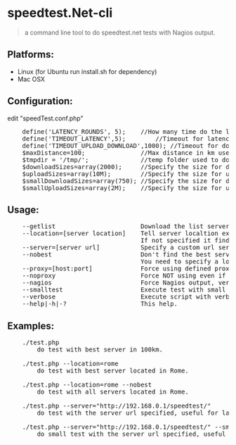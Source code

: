 speedtest.Net-cli
=================
>a command line tool to do speedtest.net tests with Nagios output.

Platforms:
----------
* Linux (for Ubuntu run install.sh for dependency)
* Mac OSX

Configuration:
--------------
edit "speedTest.conf.php"
<pre>
    define('LATENCY_ROUNDS', 5);    //How many time do the latency test for server
    define('TIMEOUT_LATENCY',5);		//Timeout for latency request
    define('TIMEOUT_UPLOAD_DOWNLOAD',1000);	//Timeout for download/upload requests
    $maxDistance=100;               //Max distance in km used by servers filter when you don't specify the location
    $tmpdir = '/tmp/';              //temp folder used to download test files
    $downloadSizes=array(2000);     //Specify the size for download images, it download one image for size
    $uploadSizes=array(10M);        //Specify the size for upload file, it automatic create it if needed.
    $smallDownloadSizes=array(750); //Specify the size for download images for small test, it download one image for size
    $smallUploadSizes=array(2M);    //Specify the size for upload file for small test, it automatic create it if needed.
</pre>

Usage:
------
<pre>
    --getlist                       Download the list server.
	--location=[server location]    Tell server localtion example 'cesena'.
                                    If not specified it find the best sever in 100km.
    --server=[server url]           Specify a custom url server
    --nobest                        Don't find the best server, execute test on all servers.
                                    You need to specify a location.
    --proxy=[host:port]             Force using defined proxy server.
    --noproxy                       Force NOT using even if define the env http_proxy.
    --nagios                        Force Nagios output, verbose still disabled
    --smalltest                     Execute test with small upload and download files.
    --verbose                       Execute script with verbose loggin, no Nagios output.
    --help|-h|-?                    This help.
</pre>
Examples:
---------
<pre>
	./test.php
		do test with best server in 100km.

	./test.php --location=rome
		do test with best server located in Rome.

	./test.php --location=rome --nobest
		do test with all servers located in Rome.

	./test.php --server="http://192.168.0.1/speedtest/"
		do test with the server url specified, useful for lan tests.

	./test.php --server="http://192.168.0.1/speedtest/" --smalltest
		do small test with the server url specified, useful for lan tests.
</pre>